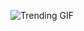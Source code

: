 ![Trending GIF](https://media0.giphy.com/media/v1.Y2lkPThiYjIxNzcybjZveWVjNzRtYTk3OHhoYmFydmFoYjA2eXJrZHEwdXJ5bWJ2NGdkcSZlcD12MV9naWZzX3NlYXJjaCZjdD1n/YQitE4YNQNahy/giphy.gif)
